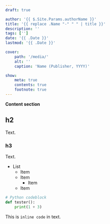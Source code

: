 ```yaml
---
draft: true

author: '{{ $.Site.Params.authorName }}'
title: '{{ replace .Name "-" " " | title }}'
description: ''
tags: ['']
date: '{{ .Date }}'
lastmod: '{{ .Date }}'

cover:
    path: '/media/'
    alt: ''
    caption: 'Name (Publisher, YYYY)'

show:
    meta: true
    contents: true
    footnote: true
---
```


**Content section**

## h2
Text.

### h3
Text.

 - List
     - Item
     - Item
         - Item
     - Item

```python
# Python codeblock
def tester():
    print(1 + 3)
```

This is `inline code` in text.
